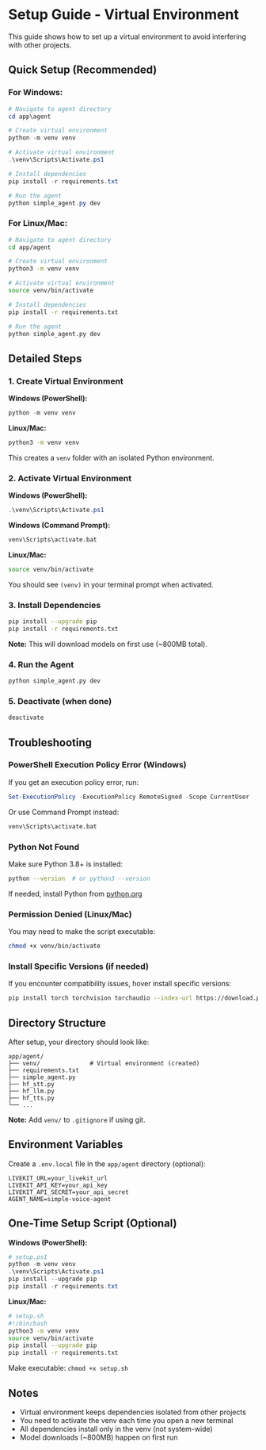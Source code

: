 # Setup Guide - Virtual Environment

This guide shows how to set up a virtual environment to avoid interfering with other projects.

## Quick Setup (Recommended)

### For Windows:
```powershell
# Navigate to agent directory
cd app\agent

# Create virtual environment
python -m venv venv

# Activate virtual environment
.\venv\Scripts\Activate.ps1

# Install dependencies
pip install -r requirements.txt

# Run the agent
python simple_agent.py dev
```

### For Linux/Mac:
```bash
# Navigate to agent directory
cd app/agent

# Create virtual environment
python3 -m venv venv

# Activate virtual environment
source venv/bin/activate

# Install dependencies
pip install -r requirements.txt

# Run the agent
python simple_agent.py dev
```

## Detailed Steps

### 1. Create Virtual Environment

**Windows (PowerShell):**
```powershell
python -m venv venv
```

**Linux/Mac:**
```bash
python3 -m venv venv
```

This creates a `venv` folder with an isolated Python environment.

### 2. Activate Virtual Environment

**Windows (PowerShell):**
```powershell
.\venv\Scripts\Activate.ps1
```

**Windows (Command Prompt):**
```cmd
venv\Scripts\activate.bat
```

**Linux/Mac:**
```bash
source venv/bin/activate
```

You should see `(venv)` in your terminal prompt when activated.

### 3. Install Dependencies

```bash
pip install --upgrade pip
pip install -r requirements.txt
```

**Note:** This will download models on first use (~800MB total).

### 4. Run the Agent

```bash
python simple_agent.py dev
```

### 5. Deactivate (when done)

```bash
deactivate
```

## Troubleshooting

### PowerShell Execution Policy Error (Windows)

If you get an execution policy error, run:
```powershell
Set-ExecutionPolicy -ExecutionPolicy RemoteSigned -Scope CurrentUser
```

Or use Command Prompt instead:
```cmd
venv\Scripts\activate.bat
```

### Python Not Found

Make sure Python 3.8+ is installed:
```bash
python --version  # or python3 --version
```

If needed, install Python from [python.org](https://www.python.org/downloads/)

### Permission Denied (Linux/Mac)

You may need to make the script executable:
```bash
chmod +x venv/bin/activate
```

### Install Specific Versions (if needed)

If you encounter compatibility issues, hover install specific versions:
```bash
pip install torch torchvision torchaudio --index-url https://download.pytorch.org/whl/cu118
```

## Directory Structure

After setup, your directory should look like:
```
app/agent/
├── venv/              # Virtual environment (created)
├── requirements.txt
├── simple_agent.py
├── hf_stt.py
├── hf_llm.py
├── hf_tts.py
└── ...
```

**Note:** Add `venv/` to `.gitignore` if using git.

## Environment Variables

Create a `.env.local` file in the `app/agent` directory (optional):

```env
LIVEKIT_URL=your_livekit_url
LIVEKIT_API_KEY=your_api_key
LIVEKIT_API_SECRET=your_api_secret
AGENT_NAME=simple-voice-agent
```

## One-Time Setup Script (Optional)

**Windows (PowerShell):**
```powershell
# setup.ps1
python -m venv venv
.\venv\Scripts\Activate.ps1
pip install --upgrade pip
pip install -r requirements.txt
```

**Linux/Mac:**
```bash
# setup.sh
#!/bin/bash
python3 -m venv venv
source venv/bin/activate
pip install --upgrade pip
pip install -r requirements.txt
```

Make executable: `chmod +x setup.sh`

## Notes

- Virtual environment keeps dependencies isolated from other projects
- You need to activate the venv each time you open a new terminal
- All dependencies install only in the venv (not system-wide)
- Model downloads (~800MB) happen on first run

